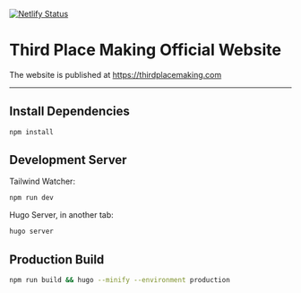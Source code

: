[![Netlify Status](https://api.netlify.com/api/v1/badges/e555892d-396f-4a63-8d87-9a5b6ffd2f86/deploy-status)](https://app.netlify.com/sites/thirdplacemaking/deploys)

# Third Place Making Official Website
The website is published at https://thirdplacemaking.com 

---

## Install Dependencies

```sh
npm install
```

## Development Server

Tailwind Watcher:

```sh
npm run dev
```

Hugo Server, in another tab:

```sh
hugo server
```

## Production Build

```sh
npm run build && hugo --minify --environment production
```
